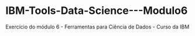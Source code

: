 # IBM-Tools-Data-Science---Modulo6
Exercício do módulo 6 - Ferramentas para Ciência de Dados - Curso da IBM
